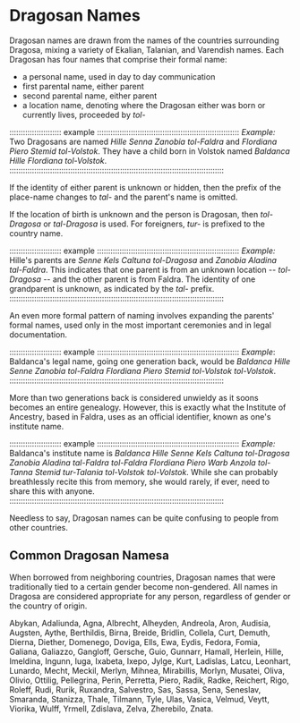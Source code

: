 # Dragosan Names

Dragosan names are drawn from the names of the countries surrounding Dragosa,
mixing a variety of Ekalian, Talanian, and Varendish names. Each Dragosan
has four names that comprise their formal name:

- a personal name, used in day to day communication
- first parental name, either parent
- second parental name, either parent
- a location name, denoting where the Dragosan either was born or currently lives,
  proceeded by *tol-*

::::::::::::::::::::::: example :::::::::::::::::::::::::::::::::::::::::::::::::::::::::::::::
*Example:* Two Dragosans are named *Hille Senna Zanobia tol-Faldra*
and *Flordiana Piero Stemid tol-Volstok*. They have a child born in Volstok 
named *Baldanca Hille Flordiana tol-Volstok*.
:::::::::::::::::::::::::::::::::::::::::::::::::::::::::::::::::::::::::::::::::::::::::::::::

If the identity of either parent is unknown or hidden, then the prefix of the place-name
changes to *tal-* and the parent's name is omitted.

If the location of birth is unknown and the person is Dragosan, then *tol-Dragosa* or
*tal-Dragosa* is used. For foreigners, *tur-* is prefixed to the country name.

::::::::::::::::::::::: example :::::::::::::::::::::::::::::::::::::::::::::::::::::::::::::::
*Example:* Hille's parents are *Senne Kels Caltuna tol-Dragosa* and *Zanobia Aladina tal-Faldra*.
This indicates that one parent is from an unknown location -- *tol-Dragosa* -- and the
other parent is from Faldra. The identity of one grandparent is unknown, as indicated by
the *tal-* prefix.
:::::::::::::::::::::::::::::::::::::::::::::::::::::::::::::::::::::::::::::::::::::::::::::::

An even more formal pattern of naming involves expanding the parents' formal names, used
only in the most important ceremonies and in legal documentation. 

::::::::::::::::::::::: example :::::::::::::::::::::::::::::::::::::::::::::::::::::::::::::::
*Example*: Baldanca's legal name, going one generation back, would be 
*Baldanca Hille Senne Zanobia tol-Faldra Flordiana Piero Stemid tol-Volstok tol-Volstok*.
:::::::::::::::::::::::::::::::::::::::::::::::::::::::::::::::::::::::::::::::::::::::::::::::

More than two generations back is considered unwieldy as it soons becomes an entire
genealogy. However, this is exactly what the Institute of Ancestry, based in Faldra, uses
as an official identifier, known as one's institute name.

::::::::::::::::::::::: example :::::::::::::::::::::::::::::::::::::::::::::::::::::::::::::::
*Example:* Baldanca's institute name is 
*Baldanca Hille Senne Kels Caltuna tol-Dragosa Zanobia Aladina tal-Faldra tol-Faldra Flordiana Piero Warb Anzola tol-Tanna Stemid tur-Talania tol-Volstok tol-Volstok*.
While she can probably breathlessly recite this from memory, she would rarely, if ever, need to share this with anyone.
:::::::::::::::::::::::::::::::::::::::::::::::::::::::::::::::::::::::::::::::::::::::::::::::

Needless to say, Dragosan names can be quite confusing to people from other countries.

## Common Dragosan Namesa

When borrowed from neighboring countries, Dragosan names that were traditionally tied to a
certain gender become non-gendered. All names in Dragosa are considered appropriate for
any person, regardless of gender or the country of origin.

Abykan, Adaliunda, Agna, Albrecht, Alheyden, Andreola, Aron, Audisia, Augsten, Aythe, Berthildis, Birna, Breide, Bridlin, Collela, Curt, Demuth, Dierna, Diether,
Domenego, Doviga, Ells, Ewa, Eydis, Fedora, Fomia, Galiana, Galiazzo, Gangloff, Gersche, Guio, Gunnarr, Hamall, Herlein, Hille, Imeldina, Ingunn, Iuga,
Ixabeta, Ixepo, Jylge, Kurt, Ladislas, Latcu, Leonhart, Lunardo, Mecht, Meckil, Merlyn, Mihnea, Mirabillis, Morlyn, Musatei, Oliva, Olivio, Ottilig, Pellegrina, Perin,
Perretta, Piero, Radik, Radke, Reichert, Rigo, Roleff, Rudi, Rurik, Ruxandra, Salvestro, Sas, Sassa, Sena, Seneslav, Smaranda, Stanizza, Thale, Tilmann, Tyle, Ulas,
Vasica, Velmud, Veytt, Viorika, Wulff, Yrmell, Zdislava, Zelva, Zherebilo, Znata.

